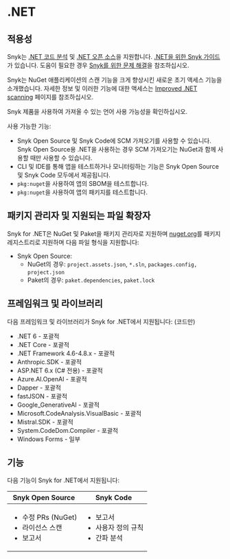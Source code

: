# .NET

## 적용성

Snyk는 [.NET 코드 분석](.net-for-code-analysis.md) 및 [.NET 오픈 소스](.net-for-open-source.md)을 지원합니다. [.NET을 위한 Snyk 가이드](guidance-for-snyk-for-.net.md)가 있습니다. 도움이 필요한 경우 [Snyk를 위한 문제 해결](troubleshooting-snyk-for-.net.md)을 참조하십시오.

Snyk는 NuGet 애플리케이션의 스캔 기능을 크게 향상시킨 새로운 초기 액세스 기능을 소개했습니다. 자세한 정보 및 이러한 기능에 대한 액세스는 [Improved .NET scanning](improved-.net-scanning.md) 페이지를 참조하십시오.

Snyk 제품을 사용하여 가져올 수 있는 언어 사용 가능성을 확인하십시오.

사용 가능한 기능:

* Snyk Open Source 및 Snyk Code에 SCM 가져오기를 사용할 수 있습니다. Snyk Open Source용 .NET을 사용하는 경우 SCM 가져오기는 NuGet과 함께 사용할 때만 사용할 수 있습니다.
* CLI 및 IDE를 통해 앱을 테스트하거나 모니터링하는 기능은 Snyk Open Source 및 Snyk Code 모두에서 제공됩니다.
* `pkg:nuget`을 사용하여 앱의 SBOM을 테스트합니다.
* `pkg:nuget`을 사용하여 앱의 패키지를 테스트합니다.

## 패키지 관리자 및 지원되는 파일 확장자

Snyk for .NET은 NuGet 및 Paket을 패키지 관리자로 지원하며 [nuget.org](https://www.nuget.org/)를 패키지 레지스트리로 지원하며 다음 파일 형식을 지원합니다:

* Snyk Open Source:
  * NuGet의 경우: `project.assets.json`, `*.sln`, `packages.config,` `project.json`
  * Paket의 경우: `paket.dependencies`, `paket.lock`

## 프레임워크 및 라이브러리

다음 프레임워크 및 라이브러리가 Snyk for .NET에서 지원됩니다: (코드만)

* .NET 6 - 포괄적
* .NET Core - 포괄적
* .NET Framework 4.6-4.8.x - 포괄적
* Anthropic.SDK - 포괄적
* ASP.NET 6.x (C# 전용) - 포괄적
* Azure.AI.OpenAI - 포괄적
* Dapper - 포괄적
* fastJSON - 포괄적
* Google\_GenerativeAI - 포괄적
* Microsoft.CodeAnalysis.VisualBasic - 포괄적
* Mistral.SDK - 포괄적
* System.CodeDom.Compiler - 포괄적
* Windows Forms - 일부

## 기능

다음 기능이 Snyk for .NET에서 지원됩니다:

| Snyk Open Source                                             | Snyk Code                                             |
| ------------------------------------------------------------ | ----------------------------------------------------- |
| <ul><li>수정 PRs (NuGet)</li><li>라이선스 스캔</li><li>보고서</li></ul> | <ul><li>보고서</li><li>사용자 정의 규칙</li><li>간파 분석</li></ul> |

